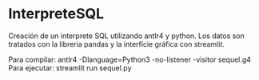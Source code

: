# InterpreteSQL
Creación de un interprete SQL utilizando antlr4 y python. Los datos son tratados con la libreria pandas y la interfície gráfica con streamlit.

Para compilar: antlr4 -Dlanguage=Python3 -no-listener -visitor sequel.g4
Para ejecutar: streamlit run sequel.py
